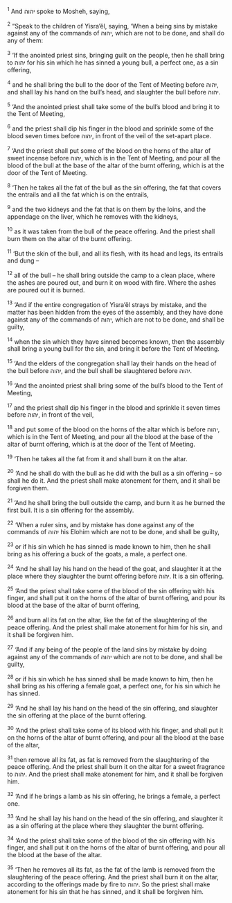 <sup>1</sup> And יהוה spoke to Mosheh, saying,

<sup>2</sup> “Speak to the children of Yisra’ĕl, saying, ‘When a being sins by mistake against any of the commands of יהוה, which are not to be done, and shall do any of them:

<sup>3</sup> ‘If the anointed priest sins, bringing guilt on the people, then he shall bring to יהוה for his sin which he has sinned a young bull, a perfect one, as a sin offering,

<sup>4</sup> and he shall bring the bull to the door of the Tent of Meeting before יהוה, and shall lay his hand on the bull’s head, and slaughter the bull before יהוה.

<sup>5</sup> ‘And the anointed priest shall take some of the bull’s blood and bring it to the Tent of Meeting,

<sup>6</sup> and the priest shall dip his finger in the blood and sprinkle some of the blood seven times before יהוה, in front of the veil of the set-apart place.

<sup>7</sup> ‘And the priest shall put some of the blood on the horns of the altar of sweet incense before יהוה, which is in the Tent of Meeting, and pour all the blood of the bull at the base of the altar of the burnt offering, which is at the door of the Tent of Meeting.

<sup>8</sup> ‘Then he takes all the fat of the bull as the sin offering, the fat that covers the entrails and all the fat which is on the entrails,

<sup>9</sup> and the two kidneys and the fat that is on them by the loins, and the appendage on the liver, which he removes with the kidneys,

<sup>10</sup> as it was taken from the bull of the peace offering. And the priest shall burn them on the altar of the burnt offering.

<sup>11</sup> ‘But the skin of the bull, and all its flesh, with its head and legs, its entrails and dung –

<sup>12</sup> all of the bull – he shall bring outside the camp to a clean place, where the ashes are poured out, and burn it on wood with fire. Where the ashes are poured out it is burned.

<sup>13</sup> ‘And if the entire congregation of Yisra’ĕl strays by mistake, and the matter has been hidden from the eyes of the assembly, and they have done against any of the commands of יהוה, which are not to be done, and shall be guilty,

<sup>14</sup> when the sin which they have sinned becomes known, then the assembly shall bring a young bull for the sin, and bring it before the Tent of Meeting.

<sup>15</sup> ‘And the elders of the congregation shall lay their hands on the head of the bull before יהוה, and the bull shall be slaughtered before יהוה.

<sup>16</sup> ‘And the anointed priest shall bring some of the bull’s blood to the Tent of Meeting,

<sup>17</sup> and the priest shall dip his finger in the blood and sprinkle it seven times before יהוה, in front of the veil,

<sup>18</sup> and put some of the blood on the horns of the altar which is before יהוה, which is in the Tent of Meeting, and pour all the blood at the base of the altar of burnt offering, which is at the door of the Tent of Meeting.

<sup>19</sup> ‘Then he takes all the fat from it and shall burn it on the altar.

<sup>20</sup> ‘And he shall do with the bull as he did with the bull as a sin offering – so shall he do it. And the priest shall make atonement for them, and it shall be forgiven them.

<sup>21</sup> ‘And he shall bring the bull outside the camp, and burn it as he burned the first bull. It is a sin offering for the assembly.

<sup>22</sup> ‘When a ruler sins, and by mistake has done against any of the commands of יהוה his Elohim which are not to be done, and shall be guilty,

<sup>23</sup> or if his sin which he has sinned is made known to him, then he shall bring as his offering a buck of the goats, a male, a perfect one.

<sup>24</sup> ‘And he shall lay his hand on the head of the goat, and slaughter it at the place where they slaughter the burnt offering before יהוה. It is a sin offering.

<sup>25</sup> ‘And the priest shall take some of the blood of the sin offering with his finger, and shall put it on the horns of the altar of burnt offering, and pour its blood at the base of the altar of burnt offering,

<sup>26</sup> and burn all its fat on the altar, like the fat of the slaughtering of the peace offering. And the priest shall make atonement for him for his sin, and it shall be forgiven him.

<sup>27</sup> ‘And if any being of the people of the land sins by mistake by doing against any of the commands of יהוה which are not to be done, and shall be guilty,

<sup>28</sup> or if his sin which he has sinned shall be made known to him, then he shall bring as his offering a female goat, a perfect one, for his sin which he has sinned.

<sup>29</sup> ‘And he shall lay his hand on the head of the sin offering, and slaughter the sin offering at the place of the burnt offering.

<sup>30</sup> ‘And the priest shall take some of its blood with his finger, and shall put it on the horns of the altar of burnt offering, and pour all the blood at the base of the altar,

<sup>31</sup> then remove all its fat, as fat is removed from the slaughtering of the peace offering. And the priest shall burn it on the altar for a sweet fragrance to יהוה. And the priest shall make atonement for him, and it shall be forgiven him.

<sup>32</sup> ‘And if he brings a lamb as his sin offering, he brings a female, a perfect one.

<sup>33</sup> ‘And he shall lay his hand on the head of the sin offering, and slaughter it as a sin offering at the place where they slaughter the burnt offering.

<sup>34</sup> ‘And the priest shall take some of the blood of the sin offering with his finger, and shall put it on the horns of the altar of burnt offering, and pour all the blood at the base of the altar.

<sup>35</sup> ‘Then he removes all its fat, as the fat of the lamb is removed from the slaughtering of the peace offering. And the priest shall burn it on the altar, according to the offerings made by fire to יהוה. So the priest shall make atonement for his sin that he has sinned, and it shall be forgiven him.

